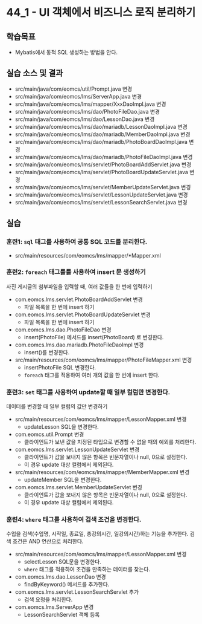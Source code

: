 # 44_1 - UI 객체에서 비즈니스 로직 분리하기

## 학습목표

- Mybatis에서 동적 SQL 생성하는 방법을 안다.

## 실습 소스 및 결과

- src/main/java/com/eomcs/util/Prompt.java 변경
- src/main/java/com/eomcs/lms/ServerApp.java 변경
- src/main/java/com/eomcs/lms/mapper/XxxDaoImpl.java 변경
- src/main/java/com/eomcs/lms/dao/PhotoFileDao.java 변경
- src/main/java/com/eomcs/lms/dao/LessonDao.java 변경
- src/main/java/com/eomcs/lms/dao/mariadb/LessonDaoImpl.java 변경
- src/main/java/com/eomcs/lms/dao/mariadb/MemberDaoImpl.java 변경
- src/main/java/com/eomcs/lms/dao/mariadb/PhotoBoardDaoImpl.java 변경
- src/main/java/com/eomcs/lms/dao/mariadb/PhotoFileDaoImpl.java 변경
- src/main/java/com/eomcs/lms/servlet/PhotoBoardAddServlet.java 변경
- src/main/java/com/eomcs/lms/servlet/PhotoBoardUpdateServlet.java 변경
- src/main/java/com/eomcs/lms/servlet/MemberUpdateServlet.java 변경
- src/main/java/com/eomcs/lms/servlet/LessonUpdateServlet.java 변경
- src/main/java/com/eomcs/lms/servlet/LessonSearchServlet.java 변경

## 실습  

### 훈련1: `sql` 태그를 사용하여 공통 SQL 코드를 분리한다.

- src/main/resources/com/eomcs/lms/mapper/*Mapper.xml
  
### 훈련2: `foreach` 태그를를 사용하여 insert 문 생성하기

사진 게시글의 첨부파일을 입력할 때, 여러 값들을 한 번에 입력하기 

- com.eomcs.lms.servlet.PhotoBoardAddServlet 변경
  - 파일 목록을 한 번에 insert 하기
- com.eomcs.lms.servlet.PhotoBoardUpdateServlet 변경
  - 파일 목록을 한 번에 insert 하기  
- com.eomcs.lms.dao.PhotoFileDao 변경
  - insert(PhotoFile) 메서드를 insert(PhotoBoard) 로 변경한다.
- com.eomcs.lms.dao.mariadb.PhotoFileDaoImpl 변경
  - insert()를 변경한다.
- src/main/resources/com/eomcs/lms/mapper/PhotoFileMapper.xml 변경
  - insertPhotoFile SQL 변경한다.
  - `foreach` 태그를 적용하여 여러 개의 값을 한 번에 insert 한다.
  
### 훈련3: `set` 태그를 사용하여 update할 때 일부 컬럼만 변경한다.

데이터를 변경할 때 일부 컬럼의 값만 변경하기

- src/main/resources/com/eomcs/lms/mapper/LessonMapper.xml 변경
  - updateLesson SQL을 변경한다.
- com.eomcs.util.Prompt 변경
  - 클라이언트가 보낸 값을 지정된 타입으로 변경할 수 없을 때의 예외를 처리한다.
- com.eomcs.lms.servlet.LessonUpdateServlet 변경
  - 클라이언트가 값을 보내지 않은 항목은 빈문자열이나 null, 0으로 설정한다.
  - 이 경우 update 대상 컬럼에서 제외된다.
- src/main/resources/com/eomcs/lms/mapper/MemberMapper.xml 변경
  - updateMember SQL을 변경한다.
- com.eomcs.lms.servlet.MemberUpdateServlet 변경
  - 클라이언트가 값을 보내지 않은 항목은 빈문자열이나 null, 0으로 설정한다.
  - 이 경우 update 대상 컬럼에서 제외된다.
  
### 훈련4: `where` 태그를 사용하여 검색 조건을 변경한다. 

수업을 검색(수업명, 시작일, 종료일, 총강의시간, 일강의시간)하는 기능을 추가한다.
검색 조건은 AND 연산으로 처리한다.

- src/main/resources/com/eomcs/lms/mapper/LessonMapper.xml 변경
  - selectLesson SQL문을 변경한다.
  - `where` 태그를 적용하여 조건을 만족하는 데이터를 찾는다. 
- com.eomcs.lms.dao.LessonDao 변경
  - findByKeyword() 메서드를 추가한다.
- com.eomcs.lms.servlet.LessonSearchServlet 추가 
  - 검색 요청을 처리한다.
- com.eomcs.lms.ServerApp 변경
  - LessonSearchServlet 객체 등록 





  
  
  
  
  
  
  